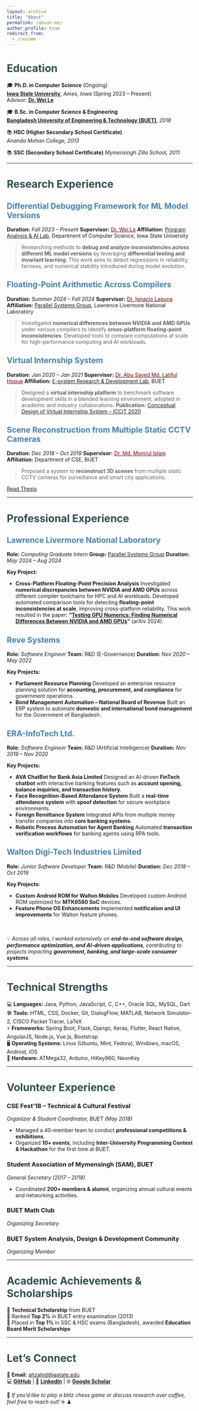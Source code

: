 ```yaml
---
layout: archive
title: "About"
permalink: /about-me/
author_profile: true
redirect_from:
  - /resume
---
```



# <span style="color:#2F4F4F;">Education</span>
🎓 **Ph.D. in Computer Science** (Ongoing)  
[**Iowa State University**](https://www.cs.iastate.edu/), *Ames, Iowa* (Spring 2023 – Present)  
Advisor: [**Dr. Wei Le**](https://weile.work/)

🎓 **B.Sc. in Computer Science & Engineering**  
[**Bangladesh University of Engineering & Technology (BUET)**](https://www.buet.ac.bd/), *2018*

📚 **HSC (Higher Secondary School Certificate)**  
*Ananda Mohan College, 2013*

📚 **SSC (Secondary School Certificate)**
*Mymensingh Zilla School, 2011*

---

# <span style="color:#2F4F4F;">Research Experience</span>

## <span style="color:#4682B4;">Differential Debugging Framework for ML Model Versions</span>
**Duration:** *Fall 2023 – Present*
**Supervisor:** [<span style="color:#8B0000;">Dr. Wei Le</span>](https://weile.work/)
**Affiliation:** [Program Analysis & AI Lab](https://weile.work/lab.html), Department of Computer Science, Iowa State University

> Researching methods to **debug and analyze inconsistencies across different ML model versions** by leveraging **differential testing and invariant learning**. This work aims to detect regressions in reliability, fairness, and numerical stability introduced during model evolution.


## <span style="color:#4682B4;">Floating-Point Arithmetic Across Compilers</span>
**Duration:** *Summer 2024 – Fall 2024*
**Supervisor:** [<span style="color:#8B0000;">Dr. Ignacio Laguna</span>](https://people.llnl.gov/ilaguna)
**Affiliation:** [Parallel Systems Group](https://computing.llnl.gov/casc/parallel-systems-group), Lawrence Livermore National Laboratory

> Investigated **numerical differences between NVIDIA and AMD GPUs** under various compilers to identify **cross-platform floating-point inconsistencies**. Developed tools to compare computations at scale for high-performance computing and AI workloads.


## <span style="color:#4682B4;">Virtual Internship System</span>
**Duration:** *Jan 2020 – Jan 2021*
**Supervisor:** [<span style="color:#8B0000;">Dr. Abu Sayed Md. Latiful Hoque</span>](https://cse.buet.ac.bd/faculty/faculty_detail/asmlatifulhoque)
**Affiliation:** [E-system Research & Development Lab](https://esrdlab.cse.buet.ac.bd/), BUET

> Designed a **virtual internship platform** to benchmark software development skills in a blended learning environment, adopted in academic and industry collaborations.
**Publication:** [Conceptual Design of Virtual Internship System – ICCIT 2020](https://ieeexplore.ieee.org/document/9392713)


## <span style="color:#4682B4;">Scene Reconstruction from Multiple Static CCTV Cameras</span>
**Duration:** *Dec 2018 – Oct 2019*
**Supervisor:** [<span style="color:#8B0000;">Dr. Md. Monirul Islam</span>](https://cse.buet.ac.bd/faculty/faculty_detail/mmislam)
**Affiliation:** Department of CSE, BUET

> Proposed a system to **reconstruct 3D scenes** from multiple static CCTV cameras for surveillance and smart city applications.

[Read Thesis](https://drive.google.com/file/d/1niLKHkkCZIC6RTYKvwPz33PSTk3ufMR-/view)

---

# <span style="color:#2F4F4F;">Professional Experience</span>

## <span style="color:#4682B4;">Lawrence Livermore National Laboratory</span>
**Role:** *Computing Graduate Intern*
**Group:** [Parallel Systems Group](https://computing.llnl.gov/casc/parallel-systems-group)
**Duration:** *May 2024 – Aug 2024*

**Key Project:**
- **Cross-Platform Floating-Point Precision Analysis**
  Investigated **numerical discrepancies between NVIDIA and AMD GPUs** across different compiler toolchains for HPC and AI workloads.
  Developed automated comparison tools for detecting **floating-point inconsistencies at scale**, improving cross-platform reliability.
  This work resulted in the paper:
  **“[Testing GPU Numerics: Finding Numerical Differences Between NVIDIA and AMD GPUs](https://arxiv.org/abs/2410.09172)”** (arXiv 2024).


## <span style="color:#4682B4;">Reve Systems</span>
**Role:** *Software Engineer*
**Team:** R&D (E-Governance)
**Duration:** *Nov 2020 – May 2022*

**Key Projects:**
- **Parliament Resource Planning**
  Developed an enterprise resource planning solution for **accounting, procurement, and compliance** for government operations.
- **Bond Management Automation – National Board of Revenue**
  Built an ERP system to automate **domestic and international bond management** for the Government of Bangladesh.


## <span style="color:#4682B4;">ERA-InfoTech Ltd.</span>
**Role:** *Software Engineer*
**Team:** R&D (Artificial Intelligence)
**Duration:** *Nov 2019 – Nov 2020*

**Key Projects:**
- **AVA ChatBot for Bank Asia Limited**
  Designed an AI-driven **FinTech chatbot** with interactive banking features such as **account opening, balance inquiries, and transaction history**.
- **Face Recognition-Based Attendance System**
  Built a **real-time attendance system** with **spoof detection** for secure workplace environments.
- **Foreign Remittance System**
  Integrated APIs from multiple money transfer companies into **core banking systems**.
- **Robotic Process Automation for Agent Banking**
  Automated **transaction verification workflows** for banking agents using RPA tools.


## <span style="color:#4682B4;">Walton Digi-Tech Industries Limited</span>
**Role:** *Junior Software Developer*
**Team:** R&D (Mobile)
**Duration:** *Dec 2018 – Oct 2019*

**Key Projects:**
- **Custom Android ROM for Walton Mobiles**
  Developed custom Android ROM optimized for **MTK6580 SoC** devices.
- **Feature Phone OS Enhancements**
  Implemented **notification and UI improvements** for Walton feature phones.

<br><br>
💡 *Across all roles, I worked extensively on **end-to-end software design, performance optimization, and AI-driven applications**, contributing to projects impacting **government, banking, and large-scale consumer systems**.*

---

# <span style="color:#2F4F4F;">Technical Strengths</span>
💻 **Languages:** Java, Python, JavaScript, C, C++, Oracle SQL, MySQL, Dart  
🛠 **Tools:** HTML, CSS, Docker, Git, DialogFlow, MATLAB, Network Simulator-2, CISCO Packet Tracer, LaTeX  
⚡ **Frameworks:** Spring Boot, Flask, Django, Keras, Flutter, React Native, AngularJS, Node.js, Vue.js, Bootstrap  
🖥 **Operating Systems:** Linux (Ubuntu, Mint, Fedora), Windows, macOS, Android, iOS  
🔧 **Hardware:** ATMega32, Arduino, HiKey960, NeonKey

---

# <span style="color:#2F4F4F;">Volunteer Experience</span>
### **CSE Fest’18 – Technical & Cultural Festival**
*Organizer & Student Coordinator, BUET (May 2018)*
- Managed a 40-member team to conduct **professional competitions & exhibitions**.
- Organized **10+ events**, including **Inter-University Programming Contest & Hackathon** for the first time at BUET.

### **Student Association of Mymensingh (SAM), BUET**
*General Secretary (2017 – 2018)*
- Coordinated **200+ members & alumni**, organizing annual cultural events and networking activities.

### **BUET Math Club**
*Organizing Secretary*

### **BUET System Analysis, Design & Development Community**
*Organizing Member*

---

# <span style="color:#2F4F4F;">Academic Achievements & Scholarships</span>
🏅 **Technical Scholarship** from BUET  
🏅 Ranked **Top 2%** in BUET entry examination (2013)  
🏅 Placed in **Top 1%** in SSC & HSC exams (Bangladesh), awarded **Education Board Merit Scholarships**

---

# <span style="color:#2F4F4F;">Let’s Connect</span>
📧 **Email:** [ahzahid@iastate.edu](mailto:ahzahid@iastate.edu)  
💻 [**GitHub**](https://github.com/AnwarXahid) | 🔗 [**LinkedIn**](https://linkedin.com/in/anwarxahid) | 🌐 [**Google Scholar**](https://scholar.google.com/)

💬 *If you’d like to play a blitz chess game or discuss research over coffee, feel free to reach out!* ☕ ♟  
